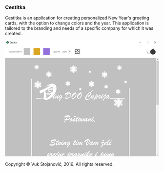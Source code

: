 ### Cestitka

Cestitka is an application for creating personalized New Year's greeting cards, with the option to change colors and the year. This application is tailored to the branding and needs of a specific company for which it was created.

![App Image](https://github.com/vukstojanovic1987/Cestitka/blob/master/Screenshot.png)

Copyright © Vuk Stojanović, 2016. All rights reserved.
